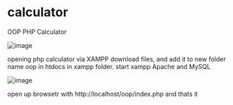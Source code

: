 # calculator
OOP PHP Calculator

![image](https://user-images.githubusercontent.com/80160850/205464258-41b5425b-861e-4ab2-8f5b-eb623af3a06c.png)

opening php calculator via XAMPP download files, and add it to   new folder name oop in htdocs in xampp folder.
start xampp Apache and MySQL 

![image](https://user-images.githubusercontent.com/80160850/205464305-4230f890-6266-44d2-9a7c-40ef3ded2a1b.png)
 
 open up browsetr with http://localhost/oop/index.php and thats it 
